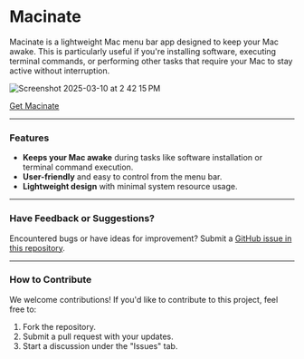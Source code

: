 # Macinate

Macinate is a lightweight Mac menu bar app designed to keep your Mac awake. This is particularly useful if you're installing software, executing terminal commands, or performing other tasks that require your Mac to stay active without interruption.

<!--![](https://img.shields.io/github/license/milestones14/Macinate.svg) ![](https://img.shields.io/github/v/release/milestones14/Macinate.svg) ![](https://img.shields.io/github/downloads/milestones14/Macinate/total.svg) ![](https://img.shields.io/github/issues/milestones14/Macinate.svg) ![](https://img.shields.io/github/issues-pr/milestones14/Macinate.svg) ![](https://img.shields.io/github/contributors/milestones14/Macinate.svg)-->

![Screenshot 2025-03-10 at 2 42 15 PM](https://github.com/user-attachments/assets/9b2ade8c-8a67-4892-934b-e5398051ad6a)


[Get Macinate](https://github.com/milestones14/Macinate/releases)

---

### Features
- **Keeps your Mac awake** during tasks like software installation or terminal command execution.
- **User-friendly** and easy to control from the menu bar.
- **Lightweight design** with minimal system resource usage.


---

### Have Feedback or Suggestions?

Encountered bugs or have ideas for improvement? Submit a [GitHub issue in this repository](https://github.com/milestones14/Macinate/issues).

---

### How to Contribute
We welcome contributions! If you'd like to contribute to this project, feel free to:
1. Fork the repository.
2. Submit a pull request with your updates.
3. Start a discussion under the "Issues" tab.
